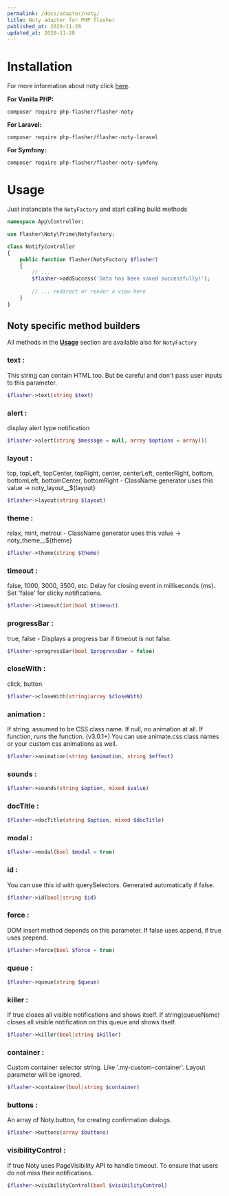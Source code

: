 ```yaml
---
permalink: /docs/adapter/noty/
title: Noty adapter for PHP flasher
published_at: 2020-11-28
updated_at: 2020-11-28
---
```


# Installation

For more information about noty click <a href="https://ned.im/noty/">here</a>.

**For Vanilla PHP:**
<pre class="snippet"><code>composer require php-flasher/flasher-noty</code></pre>

**For Laravel:**
<pre class="snippet"><code>composer require php-flasher/flasher-noty-laravel</code></pre>

**For Symfony:**
<pre class="snippet"><code>composer require php-flasher/flasher-noty-symfony</code></pre>

# Usage

Just instanciate the `NotyFactory` and start calling build methods

```php
namespace App\Controller;

use Flasher\Noty\Prime\NotyFactory;

class NotifyController
{
    public function flasher(NotyFactory $flasher)
    {
        // ... 
        $flasher->addSuccess('Data has been saved successfully!');
        
        // ... redirect or render a view here
    }
}    
```

## Noty specific method builders

All methods in the **[Usage](/docs/usage/)** section are available also for `NotyFactory`

### text :
This string can contain HTML too. But be careful and don't pass user inputs to this parameter.
```php
$flasher->text(string $text)
```

### alert :
display alert type notification
```php
$flasher->alert(string $message = null, array $options = array())
```

### layout :
top, topLeft, topCenter, topRight, center, centerLeft, centerRight, bottom, bottomLeft, bottomCenter, bottomRight
    - ClassName generator uses this value → noty_layout__${layout}
```php
$flasher->layout(string $layout)
```

### theme :
relax, mint, metroui - ClassName generator uses this value → noty_theme__${theme}
```php
$flasher->theme(string $theme)
```

### timeout :
false, 1000, 3000, 3500, etc. Delay for closing event in milliseconds (ms). Set 'false' for sticky notifications.
```php
$flasher->timeout(int|bool $timeout)
```

### progressBar :
true, false - Displays a progress bar if timeout is not false.
```php
$flasher->progressBar(bool $progressBar = false)
```

### closeWith :
click, button
```php
$flasher->closeWith(string|array $closeWith)
```

### animation :
If string, assumed to be CSS class name. If null, no animation at all. If function, runs the function. (v3.0.1+)
You can use animate.css class names or your custom css animations as well.
```php
$flasher->animation(string $animation, string $effect)
```

### sounds :

```php
$flasher->sounds(string $option, mixed $value)
```

### docTitle :

```php
$flasher->docTitle(string $option, mixed $docTitle)
```

### modal :

```php
$flasher->modal(bool $modal = true)
```

### id :
You can use this id with querySelectors. Generated automatically if false.
```php
$flasher->id(bool|string $id)
```

### force :
DOM insert method depends on this parameter. If false uses append, if true uses prepend.
```php
$flasher->force(bool $force = true)
```

### queue :

```php
$flasher->queue(string $queue)
```

### killer :
If true closes all visible notifications and shows itself. If string(queueName) closes all visible notification
on this queue and shows itself.
```php
$flasher->killer(bool|string $killer)
```

### container :
Custom container selector string. Like '.my-custom-container'. Layout parameter will be ignored.
```php
$flasher->container(bool|string $container)
```

### buttons :
An array of Noty.button, for creating confirmation dialogs.
```php
$flasher->buttons(array $buttons)
```


### visibilityControl :
If true Noty uses PageVisibility API to handle timeout. To ensure that users do not miss their notifications.
```php
$flasher->visibilityControl(bool $visibilityControl)
```
